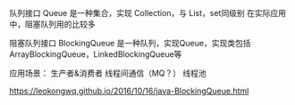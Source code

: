 队列接口 Queue 是一种集合，实现 Collection，与 List，set同级别
在实际应用中，阻塞队列用的比较多

阻塞队列接口 BlockingQueue 是一种队列，实现Queue，实现类包括 ArrayBlockingQueue，LinkedBlockingQueue等

应用场景：
生产者&消费者
线程间通信（MQ？）
线程池

https://leokongwq.github.io/2016/10/16/java-BlockingQueue.html
